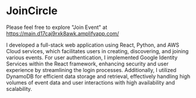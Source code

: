 # JoinCircle

Please feel free to explore "Join Event" at  https://main.d17caj9rxk8awk.amplifyapp.com/

I developed a full-stack web application using React, Python, and AWS Cloud services, which facilitates users in creating, discovering, and joining various events.
For user authentication, I implemented Google Identity Services within the React framework, enhancing security and user experience by streamlining the login processes.
Additionally, I utilized DynamoDB for efficient data storage and retrieval, effectively handling high volumes of event data and user interactions with high availability and scalability.
